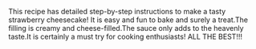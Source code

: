 This recipe has detailed step-by-step instructions to make a tasty strawberry cheesecake! It is easy and fun to bake and surely a treat.The filling is creamy and cheese-filled.The sauce only adds to the heavenly taste.It is certainly a must try for cooking enthusiasts! ALL THE BEST!!!